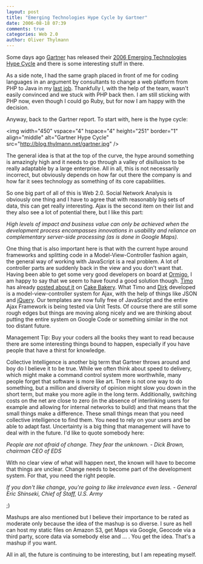 ```yaml
---
layout: post
title: "Emerging Technologies Hype Cycle by Gartner"
date: 2006-08-18 07:39
comments: true
categories: Web 2.0
author: Oliver Thylmann
---
```










Some days ago [Gartner](http://gartner.com/) has released their [2006 Emerging Technologies Hype Cycle](http://www.gartner.com/it/page.jsp?id=495475) and there is some interesting stuff in there.

As a side note, I had the same graph placed in front of me for coding languages in an argument by consultants to change a web platform from PHP to Java in my [last job](http://ligatus.de/). Thankfully I, with the help of the team, wasn't easily convinced and we stuck with PHP back then. I am still sticking with PHP now, even though I could go Ruby, but for now I am happy with the decision.

Anyway, back to the Gartner report. To start with, here is the hype cycle:

&lt;img width=&quot;450&quot; vspace=&quot;4&quot; hspace=&quot;4&quot; height=&quot;251&quot; border=&quot;1&quot; align=&quot;middle&quot; alt=&quot;Gartner Hype Cycle&quot; src=&quot;http://blog.thylmann.net/gartner.jpg&quot; /&gt;

The general idea is that at the top of the curve, the hype around something is amazingly high and it needs to go through a valley of disillusion to be really adaptable by a large enterprise. All in all, this is not necessarily incorrect, but obviously depends on how far out there the company is and how far it sees technology as something of its core capabilities.

So one big part of all of this is Web 2.0. Social Network Analysis is obviously one thing and I have to agree that with reasonably big sets of data, this can get really interesting. Ajax is the second item on their list and they also see a lot of potential there, but I like this part:

*High levels of impact and business value can only be achieved when the development process encompasses innovations in usability and reliance on complementary server-side processing (as is done in Google Maps).*

One thing that is also important here is that with the current hype around frameworks and splitting code in a Model-View-Controller fashion again, the general way of working with JavaScript is a real problem. A lot of controller parts are suddenly back in the view and you don't want that. Having been able to get some very good developers on board at [Ormigo](http://ormigo.com/), I am happy to say that we seem to have found a good solution though. [Timo](http://teemow.com/) has already [posted about it](http://cakebakery.de/2006/08/17/waschmittel-in-der-kuche/) on [Cake Bakery](http://cakebakery.de). What Timo and [Dirk](http://olbertz.de/) developed is a model-view-controller system for Ajax, with the help of things like JSON and [jQuery](http://jquery.com/). Our templates are now fully free of JavaScript and the entire Ajax Framework is being tested via Unit Tests. Of course there are still some rough edges but things are moving along nicely and we are thinking about putting the entire system on Google Code or something similar in the not too distant future.

Management Tip: Buy your coders all the books they want to read because there are some interesting things bound to happen, especially if you have people that have a thirst for knowledge.

Collective Intelligence is another big term that Gartner throws around and boy do I believe it to be true. While we often think about speed to delivery, which might make a command control system more worthwhile, many people forget that software is more like art. There is not one way to do something, but a million and diversity of opinion might slow you down in the short term, but make you more agile in the long term. Additionally, switching costs on the net are close to zero (in the absence of interlinking users for example and allowing for internal networks to build) and that means that the small things make a difference. These small things mean that you need collective intelligence to find them. You need to rely on your users and be able to adapt fast. Uncertainty is a big thing that management will have to deal with in the future. I'd like to quote somebody here:

*People are not afraid of change. They fear the unknown. - Dick Brown, chairman CEO of EDS*

With no clear view of what will happen next, the known will have to become that things are unclear. Change needs to become part of the development system. For that, you need the right people.

*If you don't like change, you're going to like irrelevance even less. - General Eric Shinseki, Chief of Staff, U.S. Army*

;)

Mashups are also mentioned but I believe their importance to be rated as moderate only because the idea of the mashup is so diverse. I sure as hell can host my static files on Amazon S3, get Maps via Google, Geocode via a third party, score data via somebody else and ... . You get the idea. That's a mashup if you want.

All in all, the future is continuing to be interesting, but I am repeating myself.







